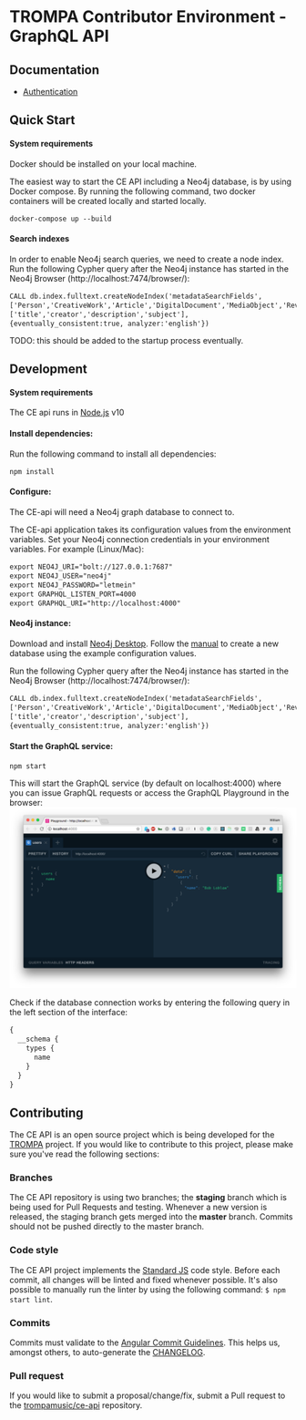 # TROMPA Contributor Environment - GraphQL API

## Documentation

- [Authentication](docs/authentication.md)

## Quick Start

#### System requirements

Docker should be installed on your local machine.

The easiest way to start the CE API including a Neo4j database, is by using Docker compose. By running the following command, two docker containers will be created locally and started locally.

```
docker-compose up --build
```

#### Search indexes

In order to enable Neo4j search queries, we need to create a node index. Run the following Cypher query after the Neo4j instance has started in the Neo4j Browser (http://localhost:7474/browser/):

```
CALL db.index.fulltext.createNodeIndex('metadataSearchFields', ['Person','CreativeWork','Article','DigitalDocument','MediaObject','Review','AudioObject','DataDownload','Dataset','ImageObject','MusicComposition','MusicPlaylist','MusicRecording','VideoObject','Event','Organization','MusicGroup','Product','Place'],['title','creator','description','subject'],{eventually_consistent:true, analyzer:'english'})
```

TODO: this should be added to the startup process eventually.

## Development

#### System requirements

The CE api runs in [Node.js](https://nodejs.org/en/) v10

#### Install dependencies:

Run the following command to install all dependencies:

```
npm install
```

#### Configure:

The CE-api will need a Neo4j graph database to connect to.

The CE-api application takes its configuration values from the environment variables.
Set your Neo4j connection credentials in your environment variables. For example (Linux/Mac):

```
export NEO4J_URI="bolt://127.0.0.1:7687"
export NEO4J_USER="neo4j"
export NEO4J_PASSWORD="letmein"
export GRAPHQL_LISTEN_PORT=4000
export GRAPHQL_URI="http://localhost:4000"
```

#### Neo4j instance:

Download and install [Neo4j Desktop](https://neo4j.com/download/). Follow the [manual](https://neo4j.com/developer/neo4j-desktop/#_installing_and_starting_neo4j_desktop) to create a new database using the example configuration values.

Run the following Cypher query after the Neo4j instance has started in the Neo4j Browser (http://localhost:7474/browser/):

```
CALL db.index.fulltext.createNodeIndex('metadataSearchFields', ['Person','CreativeWork','Article','DigitalDocument','MediaObject','Review','AudioObject','DataDownload','Dataset','ImageObject','MusicComposition','MusicPlaylist','MusicRecording','VideoObject','Event','Organization','MusicGroup','Product','Place'],['title','creator','description','subject'],{eventually_consistent:true, analyzer:'english'})
```

#### Start the GraphQL service:

```
npm start
```

This will start the GraphQL service (by default on localhost:4000) where you can issue GraphQL requests or access the GraphQL Playground in the browser:
![GraphQL Playground](img/graphql-playground.png)

Check if the database connection works by entering the following query in the left section of the interface:

```
{
  __schema {
    types {
      name
    }
  }
}
```

## Contributing

The CE API is an open source project which is being developed for the [TROMPA](https://trompamusic.eu/) project. If you would like to contribute to this project, please make sure you've read the following sections:

### Branches

The CE API repository is using two branches; the **staging** branch which is being used for Pull Requests and testing. Whenever a new version is released, the staging branch gets merged into the **master** branch. Commits should not be pushed directly to the master branch.

### Code style

The CE API project implements the [Standard JS](https://standardjs.com/) code style. Before each commit, all changes will be linted and fixed whenever possible. It's also possible to manually run the linter by using the following command: `$ npm start lint`.

### Commits

Commits must validate to the [Angular Commit Guidelines](https://github.com/angular/angular/blob/22b96b9/CONTRIBUTING.md#-commit-message-guidelines). This helps us, amongst others, to auto-generate the [CHANGELOG](CHANGELOG.md).   

### Pull request

If you would like to submit a proposal/change/fix, submit a Pull request to the [trompamusic/ce-api](https://github.com/trompamusic/ce-api) repository.
